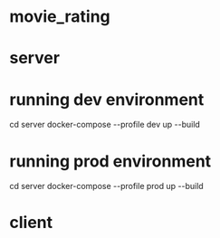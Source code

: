 # movie_rating

# server

# running dev environment

cd server
docker-compose --profile dev up --build

# running prod environment

cd server
docker-compose --profile prod up --build

# client
